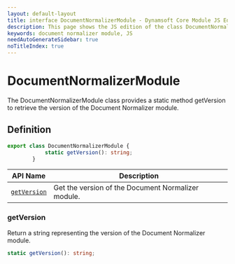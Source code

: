 ```yaml
---
layout: default-layout
title: interface DocumentNormalizerModule - Dynamsoft Core Module JS Edition API Reference
description: This page shows the JS edition of the class DocumentNormalizerModule in Dynamsoft Core Module.
keywords: document normalizer module, JS
needAutoGenerateSidebar: true
noTitleIndex: true
---
```


# DocumentNormalizerModule

The DocumentNormalizerModule class provides a static method getVersion to retrieve the version of the Document Normalizer module.

## Definition

```ts
export class DocumentNormalizerModule {
            static getVersion(): string;
        }
```

| API Name               | Description |
|----------------------|-------------|
| [`getVersion`](#getversion) | Get the version of the Document Normalizer module. |

### getVersion

Return a string representing the version of the Document Normalizer module.

```ts
static getVersion(): string;
```